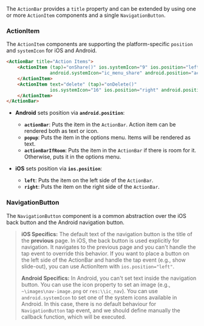 The `ActionBar` provides a `title` property and can be extended by using one or more `ActionItem` components and a single `NavigationButton`.

<snippet id='action-bar-basic-usage'/>
<snippet id='action-bar-basic-usage-ts'/>

### ActionItem

The `ActionItem` components are supporting the platform-specific `position` and `systemIcon` for iOS and Android.

``` HTML
<ActionBar title="Action Items">
    <ActionItem (tap)="onShare()" ios.systemIcon="9" ios.position="left"
                android.systemIcon="ic_menu_share" android.position="actionBar">
    </ActionItem>
    <ActionItem text="delete" (tap)="onDelete()"
                ios.systemIcon="16" ios.position="right" android.position="popup">
    </ActionItem>
</ActionBar>
```

* **Android** sets position via **`android.position`**:

  + **`actionBar`**: Puts the item in the `ActionBar`. Action item can be rendered both as text or icon.
  + **`popup`**: Puts the item in the options menu. Items will be rendered as text.
  + **`actionBarIfRoom`**: Puts the item in the `ActionBar` if there is room for it. Otherwise, puts it in the options menu.

* **iOS** sets position via **`ios.position`**:

  + **`left`**: Puts the item on the left side of the `ActionBar`.
  + **`right`**: Puts the item on the right side of the `ActionBar`.

### NavigationButton

The `NavigationButton` component is a common abstraction over the iOS back button and the Android navigation button.

> **iOS Specifics:** The default text of the navigation button is the title of the **previous** page. In iOS, the back button is used explicitly for navigation. It navigates to the previous page and you can't handle the tap event to override this behavior. If you want to place a button on the left side of the ActionBar and handle the tap event (e.g., show slide-out), you can use ActionItem with `ios.position="left"`.
>
> **Android Specifics:** In Android, you can't set text inside the navigation button. You can use the icon property to set an image (e.g., `~\images\nav-image.png` or `res:\\ic_nav`). You can use `android.systemIcon` to set one of the system icons available in Android. In this case, there is no default behaviour for `NavigationButton` tap event, and we should define manually the callback function, which will be executed.
